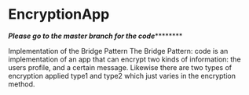 # EncryptionApp

***********************************************************Please go to the master branch for the code*******************************************************************


Implementation of the Bridge Pattern
The Bridge Pattern: code is an implementation of an app that can encrypt two kinds of information: the users profile, and a certain message. Likewise there are two types of encryption applied type1 and type2 which just varies in the encryption method.
